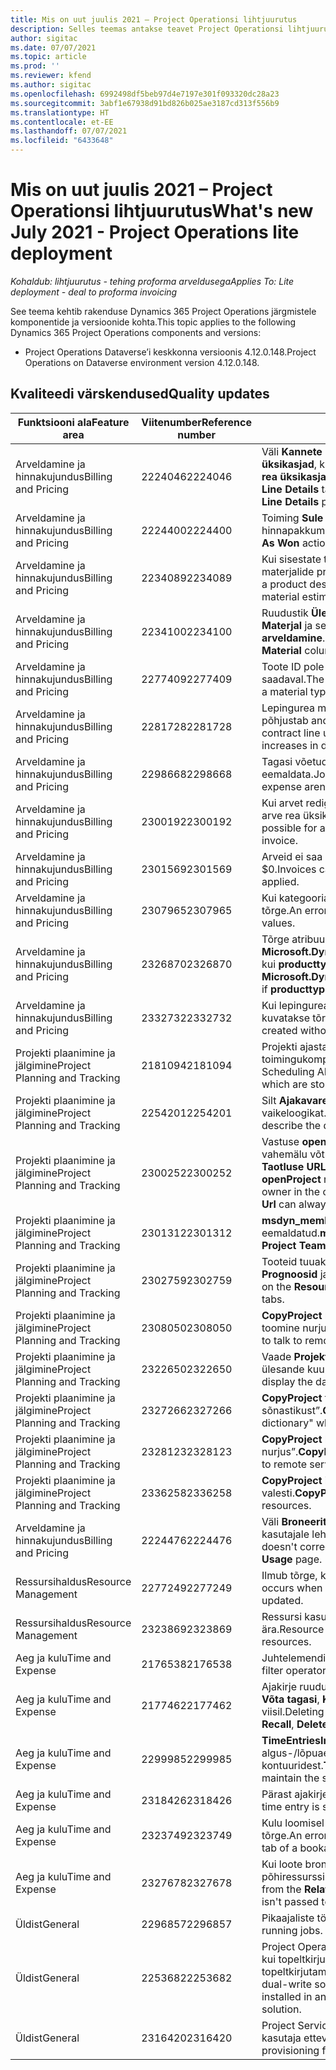 ```yaml
---
title: Mis on uut juulis 2021 – Project Operationsi lihtjuurutus
description: Selles teemas antakse teavet Project Operationsi lihtjuurutuse 2021. aasta juuli väljaandes olevate kvaliteedivärskenduste kohta.
author: sigitac
ms.date: 07/07/2021
ms.topic: article
ms.prod: ''
ms.reviewer: kfend
ms.author: sigitac
ms.openlocfilehash: 6992498df5beb97d4e7197e301f093320dc28a23
ms.sourcegitcommit: 3abf1e67938d91bd826b025ae3187cd313f556b9
ms.translationtype: HT
ms.contentlocale: et-EE
ms.lasthandoff: 07/07/2021
ms.locfileid: "6433648"
---
```

# <a name="whats-new-july-2021---project-operations-lite-deployment"></a><span data-ttu-id="e7a66-103">Mis on uut juulis 2021 – Project Operationsi lihtjuurutus</span><span class="sxs-lookup"><span data-stu-id="e7a66-103">What's new July 2021 - Project Operations lite deployment</span></span>

<span data-ttu-id="e7a66-104">_Kohaldub: lihtjuurutus - tehing proforma arveldusega_</span><span class="sxs-lookup"><span data-stu-id="e7a66-104">_Applies To: Lite deployment - deal to proforma invoicing_</span></span>

<span data-ttu-id="e7a66-105">See teema kehtib rakenduse Dynamics 365 Project Operations järgmistele komponentide ja versioonide kohta.</span><span class="sxs-lookup"><span data-stu-id="e7a66-105">This topic applies to the following Dynamics 365 Project Operations components and versions:</span></span>

  - <span data-ttu-id="e7a66-106">Project Operations Dataverse’i keskkonna versioonis 4.12.0.148.</span><span class="sxs-lookup"><span data-stu-id="e7a66-106">Project Operations on Dataverse environment version 4.12.0.148.</span></span>

## <a name="quality-updates"></a><span data-ttu-id="e7a66-107">Kvaliteedi värskendused</span><span class="sxs-lookup"><span data-stu-id="e7a66-107">Quality updates</span></span>
| <span data-ttu-id="e7a66-108">**Funktsiooni ala**</span><span class="sxs-lookup"><span data-stu-id="e7a66-108">**Feature area**</span></span>              | <span data-ttu-id="e7a66-109">**Viitenumber**</span><span class="sxs-lookup"><span data-stu-id="e7a66-109">**Reference number**</span></span> | <span data-ttu-id="e7a66-110">**Kvaliteedi värskendus**</span><span class="sxs-lookup"><span data-stu-id="e7a66-110">**Quality update**</span></span>                                                                                                                                                                                             |
|-------------------------------|----------------------|----------------------------------------------------------------------------------------------------------------------------------------------------------------------------------------------------------------|
| <span data-ttu-id="e7a66-111">Arveldamine ja hinnakujundus</span><span class="sxs-lookup"><span data-stu-id="e7a66-111">Billing and Pricing</span></span>           | <span data-ttu-id="e7a66-112">2224046</span><span class="sxs-lookup"><span data-stu-id="e7a66-112">2224046</span></span>              | <span data-ttu-id="e7a66-113">Väli **Kannete klass** on redigeeritav vahekaardil **Hinnapakkumise rea üksikasjad**, kuid see on lukus, kui töötate lehelt **Hinnapakkumise rea üksikasjad**.</span><span class="sxs-lookup"><span data-stu-id="e7a66-113">The **Transaction Class** field is editable on the **Quote Line Details** tab, but is locked if you are working from the **Quote Line Details** page.</span></span>                                                                     |
| <span data-ttu-id="e7a66-114">Arveldamine ja hinnakujundus</span><span class="sxs-lookup"><span data-stu-id="e7a66-114">Billing and Pricing</span></span>           | <span data-ttu-id="e7a66-115">2224400</span><span class="sxs-lookup"><span data-stu-id="e7a66-115">2224400</span></span>              | <span data-ttu-id="e7a66-116">Toiming **Sule hinnapakkumine võidetuna** nurjub, kui hinnapakkumisel pole kuupäeva vahe-eesmärke.</span><span class="sxs-lookup"><span data-stu-id="e7a66-116">The **Close Quote As Won** action fails when a quote has no date milestones.</span></span>                                                                                                                                    |
| <span data-ttu-id="e7a66-117">Arveldamine ja hinnakujundus</span><span class="sxs-lookup"><span data-stu-id="e7a66-117">Billing and Pricing</span></span>           | <span data-ttu-id="e7a66-118">2234089</span><span class="sxs-lookup"><span data-stu-id="e7a66-118">2234089</span></span>              | <span data-ttu-id="e7a66-119">Kui sisestate toote kirjelduse käsitsi, tühjendatakse see pärast materjalide prognoosi koguse sisestamist.</span><span class="sxs-lookup"><span data-stu-id="e7a66-119">When you manually enter a product description, it's cleared after you enter a quantity for a material estimate.</span></span>                                                                                                                         |
| <span data-ttu-id="e7a66-120">Arveldamine ja hinnakujundus</span><span class="sxs-lookup"><span data-stu-id="e7a66-120">Billing and Pricing</span></span>           | <span data-ttu-id="e7a66-121">2234100</span><span class="sxs-lookup"><span data-stu-id="e7a66-121">2234100</span></span>              | <span data-ttu-id="e7a66-122">Ruudustik **Ülesande arveldamise häälestus** ei sisalda veergu **Materjal** ja selle väärtust projekti vahekaardil **Ülesande arveldamine**.</span><span class="sxs-lookup"><span data-stu-id="e7a66-122">The **Task Billing Setup** grid doesn't include the **Material** column and it's value on the **Task Billing** tab of the project.</span></span>                                                                                                       |
| <span data-ttu-id="e7a66-123">Arveldamine ja hinnakujundus</span><span class="sxs-lookup"><span data-stu-id="e7a66-123">Billing and Pricing</span></span>           | <span data-ttu-id="e7a66-124">2277409</span><span class="sxs-lookup"><span data-stu-id="e7a66-124">2277409</span></span>              | <span data-ttu-id="e7a66-125">Toote ID pole materjalitüübi rea jaoks lepingurea üksikasjades saadaval.</span><span class="sxs-lookup"><span data-stu-id="e7a66-125">The product ID isn't available on the contract line detail for a material type line.</span></span>                                                                                                                                        |
| <span data-ttu-id="e7a66-126">Arveldamine ja hinnakujundus</span><span class="sxs-lookup"><span data-stu-id="e7a66-126">Billing and Pricing</span></span>           | <span data-ttu-id="e7a66-127">2281728</span><span class="sxs-lookup"><span data-stu-id="e7a66-127">2281728</span></span>              | <span data-ttu-id="e7a66-128">Lepingurea mittevajalike uuesti hindamise tegelike näitajate loomine põhjustab andmemahu olulist kasvu, mis mõjutab jõudlust.</span><span class="sxs-lookup"><span data-stu-id="e7a66-128">Creating a contract line unnecessarily reevaluates actuals causing significant increases in data volume, which impacts performance.</span></span>                                                                                |
| <span data-ttu-id="e7a66-129">Arveldamine ja hinnakujundus</span><span class="sxs-lookup"><span data-stu-id="e7a66-129">Billing and Pricing</span></span>           | <span data-ttu-id="e7a66-130">2298668</span><span class="sxs-lookup"><span data-stu-id="e7a66-130">2298668</span></span>              | <span data-ttu-id="e7a66-131">Tagasi võetud ja kustutatud kuluga seotud töölehe ridasid ei eemaldata.</span><span class="sxs-lookup"><span data-stu-id="e7a66-131">Journal lines associated to a recalled and deleted expense aren't removed.</span></span>                                                                                                                                     |
| <span data-ttu-id="e7a66-132">Arveldamine ja hinnakujundus</span><span class="sxs-lookup"><span data-stu-id="e7a66-132">Billing and Pricing</span></span>           | <span data-ttu-id="e7a66-133">2300192</span><span class="sxs-lookup"><span data-stu-id="e7a66-133">2300192</span></span>              | <span data-ttu-id="e7a66-134">Kui arvet redigeerib mitu kasutajat, saab kinnitatud arvel luua uue arve rea üksikasju.</span><span class="sxs-lookup"><span data-stu-id="e7a66-134">When multiple users are editing an invoice, it's possible for a new invoice line detail to be created on a confirmed invoice.</span></span>                                                                                   |
| <span data-ttu-id="e7a66-135">Arveldamine ja hinnakujundus</span><span class="sxs-lookup"><span data-stu-id="e7a66-135">Billing and Pricing</span></span>           | <span data-ttu-id="e7a66-136">2301569</span><span class="sxs-lookup"><span data-stu-id="e7a66-136">2301569</span></span>              | <span data-ttu-id="e7a66-137">Arveid ei saa parandada, kui rakendatud on honorari summa \$0.</span><span class="sxs-lookup"><span data-stu-id="e7a66-137">Invoices can't be corrected if a \$0 amount retainer has been applied.</span></span>                                                                                                                                        |
| <span data-ttu-id="e7a66-138">Arveldamine ja hinnakujundus</span><span class="sxs-lookup"><span data-stu-id="e7a66-138">Billing and Pricing</span></span>           | <span data-ttu-id="e7a66-139">2307965</span><span class="sxs-lookup"><span data-stu-id="e7a66-139">2307965</span></span>              | <span data-ttu-id="e7a66-140">Kui kategooria hind luuakse puuduvate väärtustega, kuvatakse tõrge.</span><span class="sxs-lookup"><span data-stu-id="e7a66-140">An error occurs if a category price is created with missing values.</span></span>                                                                                                                           |
| <span data-ttu-id="e7a66-141">Arveldamine ja hinnakujundus</span><span class="sxs-lookup"><span data-stu-id="e7a66-141">Billing and Pricing</span></span>           | <span data-ttu-id="e7a66-142">2326870</span><span class="sxs-lookup"><span data-stu-id="e7a66-142">2326870</span></span>              | <span data-ttu-id="e7a66-143">Tõrge atribuudis **Microsoft.Dynamics.ProjectService.Plugins.PostInvoiceLineDelete** kui **producttypecode** on nullväärtusega.</span><span class="sxs-lookup"><span data-stu-id="e7a66-143">An error occurs in **Microsoft.Dynamics.ProjectService.Plugins.PostInvoiceLineDelete** if **producttypecode** is null.</span></span>                                                                            |
| <span data-ttu-id="e7a66-144">Arveldamine ja hinnakujundus</span><span class="sxs-lookup"><span data-stu-id="e7a66-144">Billing and Pricing</span></span>           | <span data-ttu-id="e7a66-145">2332732</span><span class="sxs-lookup"><span data-stu-id="e7a66-145">2332732</span></span>              | <span data-ttu-id="e7a66-146">Kui lepingurea vahe-eesmärk luuakse ilma tellimuse reata, kuvatakse tõrge.</span><span class="sxs-lookup"><span data-stu-id="e7a66-146">An error occurs if a contract line milestone is created without an order line.</span></span>                                                                                                                |
| <span data-ttu-id="e7a66-147">Projekti plaanimine ja jälgimine</span><span class="sxs-lookup"><span data-stu-id="e7a66-147">Project Planning and Tracking</span></span> | <span data-ttu-id="e7a66-148">2181094</span><span class="sxs-lookup"><span data-stu-id="e7a66-148">2181094</span></span>              | <span data-ttu-id="e7a66-149">Projekti ajastamise API toetab nüüd PSS-i logisid ja toimingukomplekti logisid, mida säilitatakse 90 päeva.</span><span class="sxs-lookup"><span data-stu-id="e7a66-149">The Project Scheduling API now supports PSS Logs and Operation Set Logs which are stored for 90 days.</span></span>                                                                                                                  |
| <span data-ttu-id="e7a66-150">Projekti plaanimine ja jälgimine</span><span class="sxs-lookup"><span data-stu-id="e7a66-150">Project Planning and Tracking</span></span> | <span data-ttu-id="e7a66-151">2254201</span><span class="sxs-lookup"><span data-stu-id="e7a66-151">2254201</span></span>              | <span data-ttu-id="e7a66-152">Silt **Ajakavarežiim** värskendatakse üksikasjadega, mis kirjeldavad vaikeloogikat.</span><span class="sxs-lookup"><span data-stu-id="e7a66-152">The **Schedule Mode** label is updated with details that describe the defaulting logic.</span></span>                                                                                                                                      |
| <span data-ttu-id="e7a66-153">Projekti plaanimine ja jälgimine</span><span class="sxs-lookup"><span data-stu-id="e7a66-153">Project Planning and Tracking</span></span> | <span data-ttu-id="e7a66-154">2300252</span><span class="sxs-lookup"><span data-stu-id="e7a66-154">2300252</span></span>              | <span data-ttu-id="e7a66-155">Vastuse **openProject** vahemälu värskendatakse ja see sisaldab vahemälu võtme, **põhi-URL-i** ja **Segmendi URL-i** loa omanikku, et **Taotluse URL** saaks alati uuesti luua, kui **põhi-URL** muutub.</span><span class="sxs-lookup"><span data-stu-id="e7a66-155">The **openProject** response cache is updated and includes the token owner in the cache key, **base Url**, and **Segment Url** so that **Request Url** can always be re-created if the **base Url** changes.</span></span> |
| <span data-ttu-id="e7a66-156">Projekti plaanimine ja jälgimine</span><span class="sxs-lookup"><span data-stu-id="e7a66-156">Project Planning and Tracking</span></span> | <span data-ttu-id="e7a66-157">2301312</span><span class="sxs-lookup"><span data-stu-id="e7a66-157">2301312</span></span>              | <span data-ttu-id="e7a66-158">**msdyn_membershipstatus** on **projektimeeskonna liikme** vaatest eemaldatud.</span><span class="sxs-lookup"><span data-stu-id="e7a66-158">**msdyn_membershipstatus** has been removed from the **Project Team Member** view.</span></span>                                                                                                                                        |
| <span data-ttu-id="e7a66-159">Projekti plaanimine ja jälgimine</span><span class="sxs-lookup"><span data-stu-id="e7a66-159">Project Planning and Tracking</span></span> | <span data-ttu-id="e7a66-160">2302759</span><span class="sxs-lookup"><span data-stu-id="e7a66-160">2302759</span></span>              | <span data-ttu-id="e7a66-161">Tooteid tuuakse tarbetult vahekaartidel **Ressursimääramised**, **Prognoosid** ja **Kuluprognoosid**.</span><span class="sxs-lookup"><span data-stu-id="e7a66-161">Products are unnecessarily fetched on the **Resource Assignments**, **Estimates**, and **Expense Estimates** tabs.</span></span>                                                                                                        |
| <span data-ttu-id="e7a66-162">Projekti plaanimine ja jälgimine</span><span class="sxs-lookup"><span data-stu-id="e7a66-162">Project Planning and Tracking</span></span> | <span data-ttu-id="e7a66-163">2308050</span><span class="sxs-lookup"><span data-stu-id="e7a66-163">2308050</span></span>              | <span data-ttu-id="e7a66-164">**CopyProject** nurjub tõrkega „Kaugteenusega rääkimise sõne toomine nurjus”.</span><span class="sxs-lookup"><span data-stu-id="e7a66-164">**CopyProject** fails with the error, “Failed to get token to talk to remote service”.</span></span>                                                                                                                           |
| <span data-ttu-id="e7a66-165">Projekti plaanimine ja jälgimine</span><span class="sxs-lookup"><span data-stu-id="e7a66-165">Project Planning and Tracking</span></span> | <span data-ttu-id="e7a66-166">2322650</span><span class="sxs-lookup"><span data-stu-id="e7a66-166">2322650</span></span>              | <span data-ttu-id="e7a66-167">Vaade **Projektiülesande loend** on värskendatud, et kuvada vaikimisi ülesande kuupäev.</span><span class="sxs-lookup"><span data-stu-id="e7a66-167">The **Project Task List** view has been updated to display the date of the task by default.</span></span>                                                                                                            |
| <span data-ttu-id="e7a66-168">Projekti plaanimine ja jälgimine</span><span class="sxs-lookup"><span data-stu-id="e7a66-168">Project Planning and Tracking</span></span> | <span data-ttu-id="e7a66-169">2327266</span><span class="sxs-lookup"><span data-stu-id="e7a66-169">2327266</span></span>              | <span data-ttu-id="e7a66-170">**CopyProject** tekita prognooside kopeerimisel tõrke „Võtit ei leitud sõnastikust”.</span><span class="sxs-lookup"><span data-stu-id="e7a66-170">**CopyProject** generates the error, "Key not found in dictionary" when copying estimates.</span></span>                                                                                                      |
| <span data-ttu-id="e7a66-171">Projekti plaanimine ja jälgimine</span><span class="sxs-lookup"><span data-stu-id="e7a66-171">Project Planning and Tracking</span></span> | <span data-ttu-id="e7a66-172">2328123</span><span class="sxs-lookup"><span data-stu-id="e7a66-172">2328123</span></span>              | <span data-ttu-id="e7a66-173">**CopyProject** loob tõrke „Kaugteenusega rääkimise sõne toomine nurjus”.</span><span class="sxs-lookup"><span data-stu-id="e7a66-173">**CopyProject** generates the error, "Failed to get token to talk to remote service".</span></span>                                                                                                                          |
| <span data-ttu-id="e7a66-174">Projekti plaanimine ja jälgimine</span><span class="sxs-lookup"><span data-stu-id="e7a66-174">Project Planning and Tracking</span></span> | <span data-ttu-id="e7a66-175">2336258</span><span class="sxs-lookup"><span data-stu-id="e7a66-175">2336258</span></span>              | <span data-ttu-id="e7a66-176">**CopyProject** ikopeerib ressursside asukohanimed valesti.</span><span class="sxs-lookup"><span data-stu-id="e7a66-176">**CopyProject** incorrectly copies the position names of resources.</span></span>                                                                                                                                                 |
| <span data-ttu-id="e7a66-177">Arveldamine ja hinnakujundus</span><span class="sxs-lookup"><span data-stu-id="e7a66-177">Billing and Pricing</span></span>           | <span data-ttu-id="e7a66-178">2224476</span><span class="sxs-lookup"><span data-stu-id="e7a66-178">2224476</span></span>              | <span data-ttu-id="e7a66-179">Väli **Broneeritatav ressurss** ei lähe vaikimisi õigesti tagasi logitud kasutajale lehel **Materjali kasutus**.</span><span class="sxs-lookup"><span data-stu-id="e7a66-179">The **Bookable Resource** field doesn't correctly default to the logged in user on the **Material Usage** page.</span></span>                                                                                                            |
| <span data-ttu-id="e7a66-180">Ressursihaldus</span><span class="sxs-lookup"><span data-stu-id="e7a66-180">Resource Management</span></span>           | <span data-ttu-id="e7a66-181">2277249</span><span class="sxs-lookup"><span data-stu-id="e7a66-181">2277249</span></span>              | <span data-ttu-id="e7a66-182">Ilmub tõrge, kui mitte-projektipõhist nõuet värskendatakse.</span><span class="sxs-lookup"><span data-stu-id="e7a66-182">An error occurs when a non-project-based resource requirement is updated.</span></span>                                                                                                            |
| <span data-ttu-id="e7a66-183">Ressursihaldus</span><span class="sxs-lookup"><span data-stu-id="e7a66-183">Resource Management</span></span>           | <span data-ttu-id="e7a66-184">2323869</span><span class="sxs-lookup"><span data-stu-id="e7a66-184">2323869</span></span>              | <span data-ttu-id="e7a66-185">Ressursi kasutamine ei tunne filtreeritud ressursse õigesti ära.</span><span class="sxs-lookup"><span data-stu-id="e7a66-185">Resource utilization doesn't correctly recognize filtered resources.</span></span>                                                                                                                                             |
| <span data-ttu-id="e7a66-186">Aeg ja kulu</span><span class="sxs-lookup"><span data-stu-id="e7a66-186">Time and Expense</span></span>              | <span data-ttu-id="e7a66-187">2176538</span><span class="sxs-lookup"><span data-stu-id="e7a66-187">2176538</span></span>              | <span data-ttu-id="e7a66-188">Juhtelemendile **Ajakirje** rakendatakse valed filtritoimingud.</span><span class="sxs-lookup"><span data-stu-id="e7a66-188">Incorrect filter operators are applied to the **Time Entry** control.</span></span>                                                                                                                                                   |
| <span data-ttu-id="e7a66-189">Aeg ja kulu</span><span class="sxs-lookup"><span data-stu-id="e7a66-189">Time and Expense</span></span>              | <span data-ttu-id="e7a66-190">2177462</span><span class="sxs-lookup"><span data-stu-id="e7a66-190">2177462</span></span>              | <span data-ttu-id="e7a66-191">Ajakirje ruudustikust kustutamisel ei värskendata nuppude **Esita**, **Võta tagasi**, **Kustuta** ja **Redigeeri kirjet** olekuid eeldatud viisil.</span><span class="sxs-lookup"><span data-stu-id="e7a66-191">Deleting a time entry in the grid doesn't update the **Submit**, **Recall**, **Delete**, and **Edit Entry** button status as expected.</span></span>                                                                                        |
| <span data-ttu-id="e7a66-192">Aeg ja kulu</span><span class="sxs-lookup"><span data-stu-id="e7a66-192">Time and Expense</span></span>              | <span data-ttu-id="e7a66-193">2299985</span><span class="sxs-lookup"><span data-stu-id="e7a66-193">2299985</span></span>              | <span data-ttu-id="e7a66-194">**TimeEntriesImportFromResourceAssignment** ei säilita algus-/lõpuaega määramise kontuuridest.</span><span class="sxs-lookup"><span data-stu-id="e7a66-194">**TimeEntriesImportFromResourceAssignment** doesn't maintain the start/end time from the assignment contours.</span></span>                                                                                                  |
| <span data-ttu-id="e7a66-195">Aeg ja kulu</span><span class="sxs-lookup"><span data-stu-id="e7a66-195">Time and Expense</span></span>              | <span data-ttu-id="e7a66-196">2318426</span><span class="sxs-lookup"><span data-stu-id="e7a66-196">2318426</span></span>              | <span data-ttu-id="e7a66-197">Pärast ajakirje esitamist saab lukus välju endiselt redigeerida.</span><span class="sxs-lookup"><span data-stu-id="e7a66-197">After a time entry is submitted, locked fields can still be edited.</span></span>                                                                                                                                   |
| <span data-ttu-id="e7a66-198">Aeg ja kulu</span><span class="sxs-lookup"><span data-stu-id="e7a66-198">Time and Expense</span></span>              | <span data-ttu-id="e7a66-199">2323749</span><span class="sxs-lookup"><span data-stu-id="e7a66-199">2323749</span></span>              | <span data-ttu-id="e7a66-200">Kulu loomisel broneeritatava ressursi vahekaardilt **Seotud** ilmneb tõrge.</span><span class="sxs-lookup"><span data-stu-id="e7a66-200">An error occurs when an expense is created from the **Related** tab of a bookable resource.</span></span>                                                                                                      |
| <span data-ttu-id="e7a66-201">Aeg ja kulu</span><span class="sxs-lookup"><span data-stu-id="e7a66-201">Time and Expense</span></span>              | <span data-ttu-id="e7a66-202">2327678</span><span class="sxs-lookup"><span data-stu-id="e7a66-202">2327678</span></span>              | <span data-ttu-id="e7a66-203">Kui loote broneeritatava ressursi vahekaardilt **Seotud**, ei edastata põhiressurssi ajakirje juhtelemendile.</span><span class="sxs-lookup"><span data-stu-id="e7a66-203">When you create a time entry from the **Related** tab of a bookable resource, the parent resource isn't passed to the time entry control.</span></span>                                                                            |
| <span data-ttu-id="e7a66-204">Üldist</span><span class="sxs-lookup"><span data-stu-id="e7a66-204">General</span></span>                       | <span data-ttu-id="e7a66-205">2296857</span><span class="sxs-lookup"><span data-stu-id="e7a66-205">2296857</span></span>              | <span data-ttu-id="e7a66-206">Pikaajaliste tööde edenemise jälgimine.</span><span class="sxs-lookup"><span data-stu-id="e7a66-206">Progress tracking for long running jobs.</span></span>                                                                                                                                                                        |
| <span data-ttu-id="e7a66-207">Üldist</span><span class="sxs-lookup"><span data-stu-id="e7a66-207">General</span></span>                       | <span data-ttu-id="e7a66-208">2253682</span><span class="sxs-lookup"><span data-stu-id="e7a66-208">2253682</span></span>              | <span data-ttu-id="e7a66-209">Project Operationsi topeltkirjutamise lahendust ei peaks installima, kui topeltkirjutamise tuum on installitud keskkonnas, kus puudub topeltkirjutamise korraldamise lahendus.</span><span class="sxs-lookup"><span data-stu-id="e7a66-209">The Project Operations dual-write solution shouldn't be installed when dual-write core is installed in an environment without the dual-write orchestration solution.</span></span>                                                |
| <span data-ttu-id="e7a66-210">Üldist</span><span class="sxs-lookup"><span data-stu-id="e7a66-210">General</span></span>                       | <span data-ttu-id="e7a66-211">2316420</span><span class="sxs-lookup"><span data-stu-id="e7a66-211">2316420</span></span>              | <span data-ttu-id="e7a66-212">Project Service’i tuuma ettevalmistamine nurjub, kui rakenduse kasutaja ettevõtte üksust muudetakse.</span><span class="sxs-lookup"><span data-stu-id="e7a66-212">Project service core provisioning fails if the application user’s business unit is changed.</span></span>                                                                                                                     |

